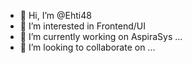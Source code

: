 - 👋 Hi, I’m @Ehti48
- 👀 I’m interested in Frontend/UI
- 🌱 I’m currently working on AspiraSys ...
- 💞️ I’m looking to collaborate on ...

<!---
Ehti48/Ehti48 is a ✨ special ✨ repository because its `README.md` (this file) appears on your GitHub profile.
You can click the Preview link to take a look at your changes.
--->

